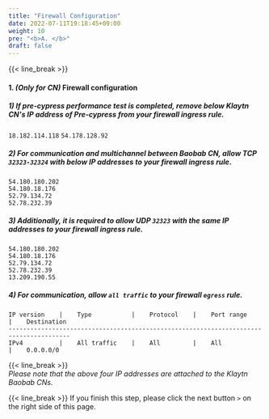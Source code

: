 ```yaml
---
title: "Firewall Configuration"
date: 2022-07-11T19:18:45+09:00
weight: 10
pre: "<b>A. </b>"
draft: false
---
```

{{< line_break >}}

#### 1. *(Only for CN)* Firewall configuration

##### 1) If pre-cypress performance test is completed, remove below Klaytn CN's IP address of Pre-cypress from your firewall ingress rule.
```18.182.114.118```
```54.178.128.92```

##### 2) For communication and multichannel between Baobab CN, allow TCP ```32323-32324``` with below IP addresses to your firewall ingress rule.
```54.180.180.202```   
```54.180.18.176```   
```52.79.134.72```   
```52.78.232.39```

##### 3) Additionally, it is required to allow UDP ``` 32323 ``` with the same IP addresses to your firewall ingress rule.
```54.180.180.202```   
```54.180.18.176```   
```52.79.134.72```   
```52.78.232.39```   
```13.209.190.55```

##### 4) For communication, allow ```all traffic``` to your firewall ```egress``` rule.
```vim
IP version    |    Type           |    Protocol    |    Port range    |    Destination
---------------------------------------------------------------------------------------
IPv4          |    All traffic    |    All         |    All           |    0.0.0.0/0
```

{{< line_break >}}   
*Please note that the above four IP addresses are attached to the Klaytn Baobab CNs.*

{{< line_break >}}
If you finish this step, please click the next button ```>``` on the right side of this page.
